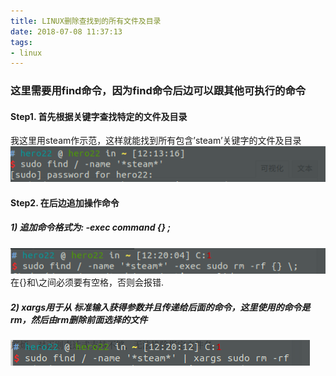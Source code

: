 ```yaml
---
title: LINUX删除查找到的所有文件及目录
date: 2018-07-08 11:37:13
tags:
- linux
---
```


### 这里需要用find命令，因为find命令后边可以跟其他可执行的命令
<!-- more -->
#### Step1. 首先根据关键字查找特定的文件及目录
我这里用steam作示范，这样就能找到所有包含’steam’关键字的文件及目录
![enter description here](/images/2018-07-08/Screenshot-from-2018-07-08-12-14-03.png)

#### Step2. 在后边追加操作命令
##### 1)  追加命令格式为: -exec command {} \;
![enter description here](/images/2018-07-08/Screenshot-from-2018-07-08-12-20-19.png)
在{}和\之间必须要有空格，否则会报错.

##### 2)  xargs用于从 标准输入获得参数并且传递给后面的命令，这里使用的命令是 rm，然后由rm删除前面选择的文件
![enter description here](/images/2018-07-08/Screenshot-from-2018-07-08-12-23-09.png)


